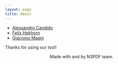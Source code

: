 ```yaml
---
layout: page
title: About
---
```


- [Alessandro Candido](mailto:alessandro.candido@mi.infn.it)
- [Felix Hekhorn](mailto:felix.hekhorn@mi.infn.it)
- [Giacomo Magni](mailto:gmagni@nikhef.nl)

Thanks for using our tool!

<center>
  <p class="message">
    Made with <i class="far fa-heart"></i> and <i class="far fa-clock"></i> by N3PDF team.
  </p>
</center>
